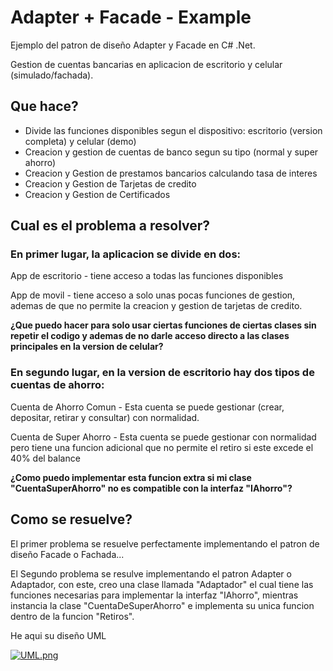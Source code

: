 # Adapter + Facade - Example

Ejemplo del patron de diseño Adapter y Facade en C# .Net. 

Gestion de cuentas bancarias en aplicacion de escritorio y celular (simulado/fachada).

## Que hace?
<ul>
<li> Divide las funciones disponibles segun el dispositivo: escritorio (version completa) y celular (demo) </li>
<li> Creacion y gestion de cuentas de banco segun su tipo (normal y super ahorro) </li>
<li> Creacion y Gestion de prestamos bancarios calculando tasa de interes </li>
<li> Creacion y Gestion de Tarjetas de credito </li>
<li> Creacion y Gestion de Certificados </li>
</ul>


## Cual es el problema a resolver?

### En primer lugar, la aplicacion se divide en dos: 

App de escritorio - tiene acceso a todas las funciones disponibles

App de movil - tiene acceso a solo unas pocas funciones de gestion, ademas de que no permite la creacion y gestion de tarjetas de credito.

<strong>¿Que puedo hacer para solo usar ciertas funciones de ciertas clases sin repetir el codigo y ademas de no darle acceso directo a las clases principales en la version de celular?</strong>

### En segundo lugar, en la version de escritorio hay dos tipos de cuentas de ahorro:

Cuenta de Ahorro Comun - Esta cuenta se puede gestionar (crear, depositar, retirar y consultar) con normalidad.

Cuenta de Super Ahorro - Esta cuenta se puede gestionar con normalidad pero tiene una funcion adicional que no permite el retiro si este excede el 40% del balance

<strong>¿Como puedo implementar esta funcion extra si mi clase "CuentaSuperAhorro" no es compatible con la interfaz "IAhorro"? </strong>

## Como se resuelve?

El primer problema se resuelve perfectamente implementando el patron de diseño Facade o Fachada...

El Segundo problema se resulve implementando el patron Adapter o Adaptador, con este, creo una clase llamada "Adaptador" el cual tiene las funciones necesarias para implementar la interfaz "IAhorro", mientras instancia la clase "CuentaDeSuperAhorro" e implementa su unica funcion dentro de la funcion "Retiros".


He aqui su diseño UML

[![UML.png](https://i.postimg.cc/rF5jqqnr/UML.png)](https://postimg.cc/TpYg9vXd)
